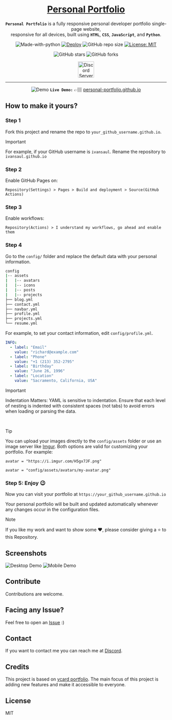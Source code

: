 <!-- markdownlint-disable MD033 MD036 MD041 MD045 MD046 -->
<div align="center">

<h1 style="border-bottom: none">
    <b><a href="https://nishcimp.github.io/o">Personal Portfolio </a></b>
</h1>

**`Personal Portfolio`** is a fully responsive personal developer portfolio single-page website, <br/>
responsive for all devices, built using **`HTML`**, **`CSS`**, **`JavaScript`**, and **`Python`**.

![Made-with-python](https://img.shields.io/badge/Made%20with-Python-orange)
[![Deploy](https://github.com/ivansaul/personal-portfolio/actions/workflows/deploy.yml/badge.svg)](https://github.com/ivansaul/personal-portfolio/actions/workflows/deploy.yml)
![GitHub repo size](https://img.shields.io/github/repo-size/ivansaul/personal-portfolio)
[![License: MIT](https://img.shields.io/badge/License-MIT-yellow.svg)](https://opensource.org/licenses/MIT)

![GitHub stars][github-stars]
![GitHub forks][github-forks]

<a href="https://discord.gg/tDvybtJ7y9">
    <img alt="Discord Server" height="50" src="https://cdn.jsdelivr.net/npm/@intergrav/devins-badges@3/assets/cozy/social/discord-plural_vector.svg">
</a>

</div>

---

<div align="center">

![Demo][demo]
**`Live Demo:`** 👉🏽 [personal-portfolio.github.io][devfolio]

</div>

## **How to make it yours?**

### Step 1

Fork this project and rename the repo to `your_github_username.github.io`.

> [!IMPORTANT]
> For example, if your GitHub username is `ivansaul`. Rename the repository to `ivansaul.github.io`

### Step 2

Enable GitHub Pages on:

`Repository(Settings) > Pages > Build and deployment > Source(GitHub Actions)`

### Step 3

Enable workflows:

`Repository(Actions) > I understand my workflows, go ahead and enable them`

### Step 4

Go to the `config/` folder and replace the default data with your personal information.

```bash
config
|-- assets
|   |-- avatars
|   |-- icons
|   |-- posts
|   |-- projects
├── blog.yml
├── contact.yml
├── navbar.yml
├── profile.yml
├── projects.yml
└── resume.yml
```

For example, to set your contact information, edit `config/profile.yml`.

```yml
INFO:
  - label: "Email"
    value: "richard@example.com"
  - label: "Phone"
    value: "+1 (213) 352-2795"
  - label: "Birthday"
    value: "June 26, 1996"
  - label: "Location"
    value: "Sacramento, California, USA"
```

> [!IMPORTANT]
> Indentation Matters: YAML is sensitive to indentation. Ensure that each level of nesting is indented with consistent spaces (not tabs) to avoid errors when loading or parsing the data.

<br/>

> [!TIP]
> You can upload your images directly to the `config/assets` folder or use an image server like [Imgur][imgur]. Both options are valid for customizing your portfolio. For example:
>
> `avatar = "https://i.imgur.com/H5gx7JF.png"`
>
> `avatar = "config/assets/avatars/my-avatar.png"`

### Step 5: Enjoy 😉

Now you can visit your portfolio at `https://your_github_username.github.io`

Your personal portfolio will be built and updated automatically whenever any changes occur in the configuration files.

> [!NOTE]
> If you like my work and want to show some ❤️, please consider giving a ⭐️ to this Repository.

## Screenshots

![Desktop Demo][desktop-screenshot]
![Mobile Demo][mobile-screenshot]

## Contribute

Contributions are welcome.

## Facing any Issue?

Feel free to open an [Issue][issue] :)

## Contact

If you want to contact me you can reach me at [Discord][discord].

## Credits

This project is based on [vcard portfolio][vcard]. The main focus of this project is adding new features and make it accessible to everyone.

## License

MIT

[vcard]: https://github.com/codewithsadee/vcard-personal-portfolio
[devfolio]: https://ivansaul.github.io/personal-portfolio
[demo]: https://raw.githubusercontent.com/ivansaul/demos/master/python/personal-portfolio-demo.gif
[discord]: https://discord.com/users/744755977684779038
[issue]: https://github.com/ivansaul/personal-portfolio/issues
[github-stars]: https://img.shields.io/github/stars/ivansaul/personal-portfolio?style=social
[github-forks]: https://img.shields.io/github/forks/ivansaul/personal-portfolio?style=social
[desktop-screenshot]: https://i.imgur.com/xKkMSwR.png
[mobile-screenshot]: https://i.imgur.com/G1A1nBu.png
[imgur]: https://imgur.com
